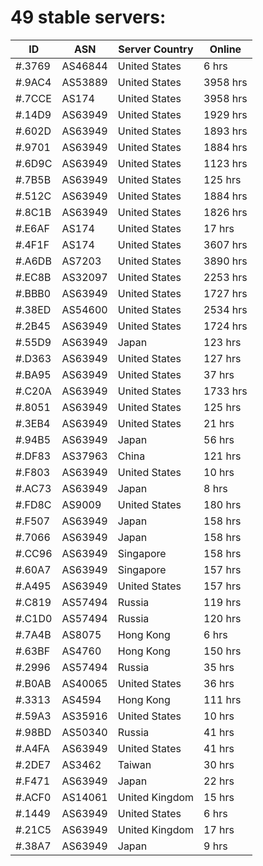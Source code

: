 # 49 stable servers:

| ID | ASN | Server Country | Online |
| ------ | ------ | ------ | ------ |
| #.3769 | AS46844 | United States | 6 hrs |
| #.9AC4 | AS53889 | United States | 3958 hrs |
| #.7CCE | AS174 | United States | 3958 hrs |
| #.14D9 | AS63949 | United States | 1929 hrs |
| #.602D | AS63949 | United States | 1893 hrs |
| #.9701 | AS63949 | United States | 1884 hrs |
| #.6D9C | AS63949 | United States | 1123 hrs |
| #.7B5B | AS63949 | United States | 125 hrs |
| #.512C | AS63949 | United States | 1884 hrs |
| #.8C1B | AS63949 | United States | 1826 hrs |
| #.E6AF | AS174 | United States | 17 hrs |
| #.4F1F | AS174 | United States | 3607 hrs |
| #.A6DB | AS7203 | United States | 3890 hrs |
| #.EC8B | AS32097 | United States | 2253 hrs |
| #.BBB0 | AS63949 | United States | 1727 hrs |
| #.38ED | AS54600 | United States | 2534 hrs |
| #.2B45 | AS63949 | United States | 1724 hrs |
| #.55D9 | AS63949 | Japan | 123 hrs |
| #.D363 | AS63949 | United States | 127 hrs |
| #.BA95 | AS63949 | United States | 37 hrs |
| #.C20A | AS63949 | United States | 1733 hrs |
| #.8051 | AS63949 | United States | 125 hrs |
| #.3EB4 | AS63949 | United States | 21 hrs |
| #.94B5 | AS63949 | Japan | 56 hrs |
| #.DF83 | AS37963 | China | 121 hrs |
| #.F803 | AS63949 | United States | 10 hrs |
| #.AC73 | AS63949 | Japan | 8 hrs |
| #.FD8C | AS9009 | United States | 180 hrs |
| #.F507 | AS63949 | Japan | 158 hrs |
| #.7066 | AS63949 | Japan | 158 hrs |
| #.CC96 | AS63949 | Singapore | 158 hrs |
| #.60A7 | AS63949 | Singapore | 157 hrs |
| #.A495 | AS63949 | United States | 157 hrs |
| #.C819 | AS57494 | Russia | 119 hrs |
| #.C1D0 | AS57494 | Russia | 120 hrs |
| #.7A4B | AS8075 | Hong Kong | 6 hrs |
| #.63BF | AS4760 | Hong Kong | 150 hrs |
| #.2996 | AS57494 | Russia | 35 hrs |
| #.B0AB | AS40065 | United States | 36 hrs |
| #.3313 | AS4594 | Hong Kong | 111 hrs |
| #.59A3 | AS35916 | United States | 10 hrs |
| #.98BD | AS50340 | Russia | 41 hrs |
| #.A4FA | AS63949 | United States | 41 hrs |
| #.2DE7 | AS3462 | Taiwan | 30 hrs |
| #.F471 | AS63949 | Japan | 22 hrs |
| #.ACF0 | AS14061 | United Kingdom | 15 hrs |
| #.1449 | AS63949 | United States | 6 hrs |
| #.21C5 | AS63949 | United Kingdom | 17 hrs |
| #.38A7 | AS63949 | Japan | 9 hrs |

